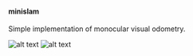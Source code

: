 #### minislam

Simple implementation of monocular visual odometry.

![alt text](https://github.com/markoelez/minislam/blob/master/features.png?raw=true)
![alt text](https://github.com/markoelez/minislam/blob/master/map.png?raw=true)
